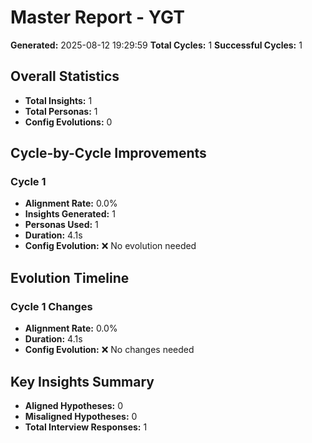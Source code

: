 # Master Report - YGT

**Generated:** 2025-08-12 19:29:59
**Total Cycles:** 1
**Successful Cycles:** 1

## Overall Statistics

- **Total Insights:** 1
- **Total Personas:** 1
- **Config Evolutions:** 0

## Cycle-by-Cycle Improvements

### Cycle 1

- **Alignment Rate:** 0.0%
- **Insights Generated:** 1
- **Personas Used:** 1
- **Duration:** 4.1s
- **Config Evolution:** ❌ No evolution needed

## Evolution Timeline

### Cycle 1 Changes

- **Alignment Rate:** 0.0%
- **Duration:** 4.1s
- **Config Evolution:** ❌ No changes needed

## Key Insights Summary

- **Aligned Hypotheses:** 0
- **Misaligned Hypotheses:** 0
- **Total Interview Responses:** 1

